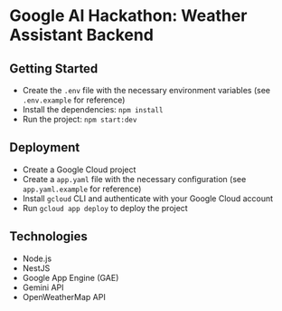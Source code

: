 # Google AI Hackathon: Weather Assistant Backend

## Getting Started

- Create the `.env` file with the necessary environment variables (see `.env.example` for reference)
- Install the dependencies: `npm install`
- Run the project: `npm start:dev`

## Deployment

- Create a Google Cloud project
- Create a `app.yaml` file with the necessary configuration (see `app.yaml.example` for reference)
- Install `gcloud` CLI and authenticate with your Google Cloud account
- Run `gcloud app deploy` to deploy the project

## Technologies

- Node.js
- NestJS
- Google App Engine (GAE)
- Gemini API
- OpenWeatherMap API
